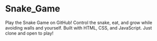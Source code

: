 # Snake_Game
Play the Snake Game on GitHub! Control the snake, eat, and grow while avoiding walls and yourself. Built with HTML, CSS, and JavaScript. Just clone and open to play!
